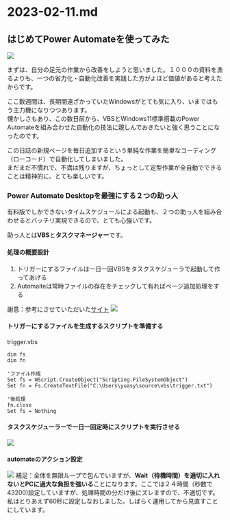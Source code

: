 # 2023-02-11.md

## はじめてPower Automateを使ってみた

![](https://i.imgur.com/xgLVojj.png)

まずは、自分の足元の作業から改善をしようと思いました。１０００の資料を漁るよりも、一つの省力化・自動化改善を実践した方がよほど価値があると考えたからです。  

ここ数週間は、長期間遠ざかっていたWindowsがとても気に入り、いまではもう主力機になりつつあります。  
懐かしさもあり、この数日前から、VBSとWindows11標準搭載のPower Automateを組み合わせた自動化の技法に親しんでおきたいと強く思うことになったのです。  

この日誌の新規ページを毎日追加するという単純な作業を簡単なコーディング（ローコード）で自動化してしまいました。  
まだまだ不慣れで、不満は残りますが、ちょっとして定型作業が全自動でできることは精神的に、とても楽しいです。

### Power Automate Desktopを最強にする２つの助っ人

有料版でしかできないタイムスケジュールによる起動も、２つの助っ人を組み合わせるとバッチリ実現できるので、とても心強いです。

助っ人とは**VBS**と**タスクマネージャー**です。

#### 処理の概要設計

1. トリガーにするファイルは一日一回VBSをタスクスケジューラで起動して作ってあげる
2. Automaiteは常時ファイルの存在をチェックして有ればページ追加処理をする

謝意：参考にさせていただいた[サイト](https://qiita.com/Daisuke-Mo/items/89aa5cc672ab572821b9)
![](https://i.imgur.com/aLe6Lfs.png)

#### トリガーにするファイルを生成するスクリプトを準備する

trigger.vbs 

```vbs=
dim fs
dim fn

'ファイル作成
Set fs = WScript.CreateObject("Scripting.FileSystemObject")
Set fn = Fs.CreateTextFile("C:\Users\yuasy\source\vbs\trigger.txt")

'後処理
fn.close
Set fs = Nothing
```

#### タスクスケジューラーで一日一回定時にスクリプトを実行させる

![](https://i.imgur.com/lfSdHfH.png)


#### automateのアクション設定

![](https://i.imgur.com/JvhAr8S.png)
補足：全体を無限ループで包んでいますが、**Wait（待機時間）を適切に入れないとPCに過大な負担を強いる**ことになります。ここでは２４時間（秒数で43200)設定していますが、処理時間の分だけ後にズレますので、不適切です。私はとりあえず60秒に設定しなおしました。しばらく運用してから見直すことにしています。
